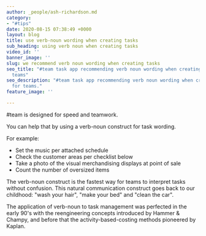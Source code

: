 ```yaml
---
author: _people/ash-richardson.md
category:
- "#tips"
date: 2020-08-15 07:38:49 +0000
layout: blog
title: use verb-noun wording when creating tasks
sub_heading: using verb noun when creating tasks
video_id: ''
banner_image: ''
slug: we recommend verb noun wording when creating tasks
seo_title: "#team task app recommending verb noun wording when creating tasks for
  teams"
seo_description: "#team task app recommending verb noun wording when creating tasks
  for teams."
feature_image: ''

---
```

\#team is designed for speed and teamwork.

You can help that by using a verb-noun construct for task wording.

For example:

* Set the music per attached schedule
* Check the customer areas per checklist below
* Take a photo of the visual merchandising displays at point of sale
* Count the number of oversized items

The verb-noun construct is the fastest way for teams to interpret tasks without confusion.  This natural communication construct goes back to our childhood: "wash your hair", "make your bed" and "clean the car".

The application of verb-noun to task management was perfected in the early 90's with the reengineering concepts introduced by Hammer & Champy, and before that the activity-based-costing methods pioneered by Kaplan.